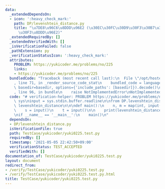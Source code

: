 ```yaml
---
data:
  _extendedDependsOn:
  - icon: ':heavy_check_mark:'
    path: DP/levenshtein_distance.py
    title: "\u7DE8\u96C6\u8DDD\u96E2 (\u30EC\u30FC\u30D9\u30F3\u30B7\u30E5\u30BF\u30A4\
      \u30F3\u8DDD\u96E2)"
  _extendedRequiredBy: []
  _extendedVerifiedWith: []
  _isVerificationFailed: false
  _pathExtension: py
  _verificationStatusIcon: ':heavy_check_mark:'
  attributes:
    PROBLEM: https://yukicoder.me/problems/no/225
    links:
    - https://yukicoder.me/problems/no/225
  bundledCode: "Traceback (most recent call last):\n  File \"/opt/hostedtoolcache/Python/3.9.6/x64/lib/python3.9/site-packages/onlinejudge_verify/documentation/build.py\"\
    , line 71, in _render_source_code_stat\n    bundled_code = language.bundle(stat.path,\
    \ basedir=basedir, options={'include_paths': [basedir]}).decode()\n  File \"/opt/hostedtoolcache/Python/3.9.6/x64/lib/python3.9/site-packages/onlinejudge_verify/languages/python.py\"\
    , line 96, in bundle\n    raise NotImplementedError\nNotImplementedError\n"
  code: "# verification-helper: PROBLEM https://yukicoder.me/problems/no/225\nimport\
    \ sys\ninput = sys.stdin.buffer.readline\n\nfrom DP.levenshtein_distance import\
    \ levenshtein_distance\n\n\ndef main():\n    n, m = map(int, input().split())\n\
    \    s = input()\n    t = input()\n\n    print(levenshtein_distance(s, t))\n\n\
    \nif __name__ == '__main__':\n    main()\n"
  dependsOn:
  - DP/levenshtein_distance.py
  isVerificationFile: true
  path: TestCase/yukicoder/yuki0225.test.py
  requiredBy: []
  timestamp: '2021-05-05 22:42:50+09:00'
  verificationStatus: TEST_ACCEPTED
  verifiedWith: []
documentation_of: TestCase/yukicoder/yuki0225.test.py
layout: document
redirect_from:
- /verify/TestCase/yukicoder/yuki0225.test.py
- /verify/TestCase/yukicoder/yuki0225.test.py.html
title: TestCase/yukicoder/yuki0225.test.py
---
```

